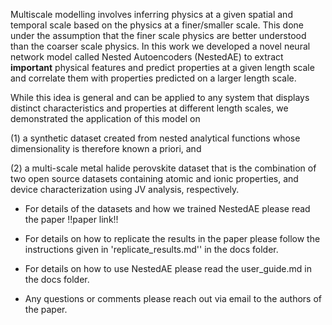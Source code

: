 Multiscale modelling involves inferring physics 
at a given spatial and temporal scale based on the
physics at a finer/smaller scale. This done under the assumption
that the finer scale physics are better understood than the
coarser scale physics. In this work we developed
a novel neural network model called 
Nested Autoencoders (NestedAE) to extract
**important** physical features and predict properties
at a given length scale and correlate them 
with properties predicted on a larger length scale.

While this idea is general and can be applied to
any system that displays distinct characteristics
and properties at different length scales, we 
demonstrated the application of this model on 

(1) a synthetic dataset created from nested analytical
functions whose dimensionality is therefore known a priori,
and 

(2) a multi-scale metal halide perovskite dataset that is the 
combination of two open source datasets containing 
atomic and ionic properties, and device characterization 
using JV analysis, respectively.

* For details of the datasets and how we trained NestedAE 
please read the paper !!paper link!!

* For details on how to replicate the results in the paper
please follow the instructions given in 'replicate_results.md''
in the docs folder.

* For details on how to use NestedAE please read the 
user_guide.md in the docs folder.

* Any questions or comments please reach out via email
to the authors of the paper.